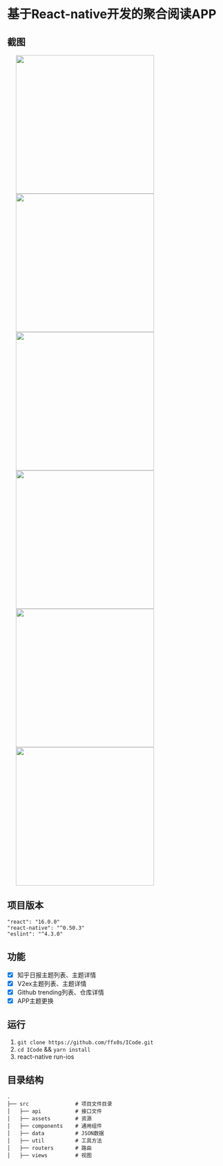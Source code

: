 ﻿# 基于React-native开发的聚合阅读APP

## 截图
<img src="https://o818xvhxo.qnssl.com/app-gif.gif" width="320" hspace="20" /> <img src="https://o818xvhxo.qnssl.com/app-1.png" width="320" hspace="20" /> <img src="https://o818xvhxo.qnssl.com/app-2.png" width="320" hspace="20" /> <img src="https://o818xvhxo.qnssl.com/app-3.png" width="320" hspace="20" /> <img src="https://o818xvhxo.qnssl.com/app-4.png" width="320" hspace="20" /> <img src="https://o818xvhxo.qnssl.com/app-5.png" width="320" hspace="20" />

## 项目版本
`"react": "16.0.0"`  
`"react-native": "^0.50.3"`  
`"eslint": "^4.3.0"`

## 功能
- [x] 知乎日报主题列表、主题详情 
- [x] V2ex主题列表、主题详情 
- [x] Github trending列表、仓库详情 
- [x] APP主题更换

## 运行

1. `git clone https://github.com/ffx0s/ICode.git`
2. `cd ICode` && `yarn install`
3. react-native run-ios

## 目录结构

```
.
├── src               # 项目文件目录
│   ├── api           # 接口文件
│   ├── assets        # 资源
│   ├── components    # 通用组件
│   ├── data          # JSON数据
│   ├── util          # 工具方法
│   ├── routers       # 路由
│   ├── views         # 视图
```
